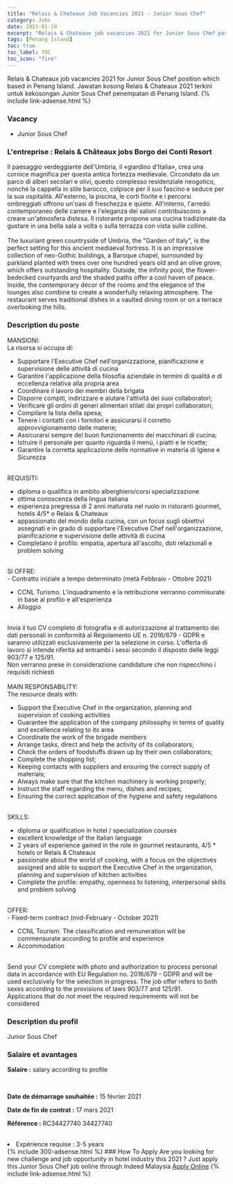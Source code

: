 ```yaml
---
title: "Relais & Chateaux Job Vacancies 2021 - Junior Sous Chef" 
category: Jobs 
date: 2021-01-19 
excerpt: "Relais & Chateaux job vacancies 2021 for Junior Sous Chef position which based in Penang Island. Jawatan kosong Relais & Chateaux 2021 terkini untuk kekosongan Junior Sous Chef penempatan di Penang Island" 
tags: [Penang Island] 
toc: true 
toc_label: TOC 
toc_icon: "fire" 
--- 
```


Relais & Chateaux job vacancies 2021 for Junior Sous Chef position which based in Penang Island. Jawatan kosong Relais & Chateaux 2021 terkini untuk kekosongan Junior Sous Chef penempatan di Penang Island. 
{% include link-adsense.html %} 
### Vacancy 
- Junior Sous Chef 
<div><div><div><h3><b>L'entreprise : </b><b>Relais &amp; Ch&#226;teaux jobs Borgo dei Conti Resort</b></h3>
<div>Il paesaggio verdeggiante dell'Umbria, il &#171;giardino d'Italia&#187;, crea una cornice magnifica per questa antica fortezza medievale. Circondato da un parco di alberi secolari e olivi, questo complesso residenziale neogotico, nonch&#233; la cappella in stile barocco, colpisce per il suo fascino e seduce per la sua ospitalit&#224;. All'esterno, la piscina, le corti fiorite e i percorsi ombreggiati offrono un'oasi di freschezza e quiete. All'interno, l'arredo contemporaneo delle camere e l'eleganza dei saloni contribuiscono a creare un'atmosfera distesa. Il ristorante propone una cucina tradizionale da gustare in una bella sala a volta o sulla terrazza con vista sulle colline.<br>
<br>
The luxuriant green countryside of Umbria, the "Garden of Italy", is the perfect setting for this ancient mediaeval fortress. It is an impressive collection of neo-Gothic buildings, a Baroque chapel, surrounded by parkland planted with trees over one hundred years old and an olive grove, which offers outstanding hospitality. Outside, the infinity pool, the flower-bedecked courtyards and the shaded paths offer a cool haven of peace. Inside, the contemporary d&#233;cor of the rooms and the elegance of the lounges also combine to create a wonderfully relaxing atmosphere. The restaurant serves traditional dishes in a vaulted dining room or on a terrace overlooking the hills.
</div></div><div></div><div><h3><b>Description du poste</b></h3>
<div>MANSIONI:<br>
La risorsa si occupa di:<br>
<ul><li>Supportare l'Executive Chef nell'organizzazione, pianificazione e supervisione delle attivit&#224; di cucina</li><li>Garantire l'applicazione della filosofia aziendale in termini di qualit&#224; e di eccellenza relativa alla propria area</li><li>Coordinare il lavoro dei membri della brigata</li><li>Disporre compiti, indirizzare e aiutare l'attivit&#224; dei suoi collaboratori;</li><li>Verificare gli ordini di generi alimentari stilati dai propri collaboratori;</li><li>Compilare la lista della spesa;</li><li>Tenere i contatti con i fornitori e assicurarsi il corretto approvvigionamento delle materie;
</li><li>Assicurarsi sempre del buon funzionamento dei macchinari di cucina;</li><li>Istruire il personale per quanto riguarda il men&#249;, i piatti e le ricette;</li><li>Garantire la corretta applicazione delle normative in materia di Igiene e Sicurezza</li></ul><br>
REQUISITI:<br>
<ul><li>diploma o qualifica in ambito alberghiero/corsi specializzazione</li><li>ottima conoscenza della lingua italiana
</li><li>esperienza pregressa di 2 anni maturata nel ruolo in ristoranti gourmet, hotels 4/5* o Relais &amp; Chateaux</li><li>appassionato del mondo della cucina, con un focus sugli obiettivi assegnati e in grado di supportare l'Executive Chef nell'organizzazione, pianificazione e supervisione delle attivit&#224; di cucina</li><li>Completano il profilo: empatia, apertura all'ascolto, doti relazionali e problem solving
</li></ul><br>
SI OFFRE:<br>
- Contratto iniziale a tempo determinato (met&#224; Febbraio - Ottobre 2021)
<br>
<ul><li>CCNL Turismo. L'inquadramento e la retribuzione verranno commisurate in base al profilo e all'esperienza</li><li>Alloggio</li></ul><br>
Invia il tuo CV completo di fotografia e di autorizzazione al trattamento dei dati personali in conformit&#224; al Regolamento UE n. 2016/679 - GDPR e saranno utilizzati esclusivamente per la selezione in corso. L'offerta di lavoro si intende riferita ad entrambi i sessi secondo il disposto delle leggi 903/77 e 125/91.<br>
Non verranno prese in considerazione candidature che non rispecchino i requisiti richiesti<br>
<br>
MAIN RESPONSABILITY:<br>
The resource deals with:<br>
<ul><li>Support the Executive Chef in the organization, planning and supervision of cooking activities</li><li>Guarantee the application of the company philosophy in terms of quality and excellence relating to its area</li><li>Coordinate the work of the brigade members</li><li>Arrange tasks, direct and help the activity of its collaborators;</li><li>Check the orders of foodstuffs drawn up by their own collaborators;</li><li>Complete the shopping list;</li><li>Keeping contacts with suppliers and ensuring the correct supply of materials;</li><li>Always make sure that the kitchen machinery is working properly;</li><li>Instruct the staff regarding the menu, dishes and recipes;</li><li>Ensuring the correct application of the hygiene and safety regulations</li></ul><br>
SKILLS:<br>
<ul><li>diploma or qualification in hotel / specialization courses</li><li>excellent knowledge of the Italian language</li><li>2 years of experience gained in the role in gourmet restaurants, 4/5 * hotels or Relais &amp; Chateaux</li><li>passionate about the world of cooking, with a focus on the objectives assigned and able to support the Executive Chef in the organization, planning and supervision of kitchen activities</li><li>Complete the profile: empathy, openness to listening, interpersonal skills and problem solving</li></ul><br>
OFFER:<br>
- Fixed-term contract (mid-February - October 2021)
<br>
<ul><li>CCNL Tourism. The classification and remuneration will be commensurate according to profile and experience
</li><li>Accommodation</li></ul><br>
Send your CV complete with photo and authorization to process personal data in accordance with EU Regulation no. 2016/679 - GDPR and will be used exclusively for the selection in progress. The job offer refers to both sexes according to the provisions of laws 903/77 and 125/91.<br>
Applications that do not meet the required requirements will not be considered
</div></div><div><h3><b>Description du profil</b></h3>
Junior Sous Chef
</div><div><h3><b>Salaire et avantages</b></h3>
<p><b>Salaire :</b> salary according to profile<br>
</p></div><div><br>
<p><b>Date de d&#233;marrage souhait&#233;e :</b> 15 f&#233;vrier 2021</p>
<p><b>Date de fin de contrat :</b> 17 mars 2021</p>
<p><b>R&#233;f&#233;rence :</b> RC34427740 34427740</p></div></div>
<br><div></div><li>Exp&#233;rience requise : 3-5 years</li></div> 
{% include 300-adsense.html %} 
### How To Apply 
Are you looking for new challenge and job opportunity in hotel industry this 2021 ?
Just apply this Junior Sous Chef job online through Indeed Malaysia 
<a href="https://malaysia.indeed.com/viewjob?jk=2588bdd311ceeb32" class="btn btn--info" target="_blank" rel="nofollow noopenner">Apply Online</a> 
{% include link-adsense.html %} 
